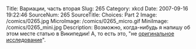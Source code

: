 Title: Вариации, часть вторая 
Slug: 265 
Category: xkcd 
Date: 2007-09-16 19:22:46 
SourceNum: 265 
SourceTitle: Choices: Part 2 
Image: /comics/0265.jpg 
MicroImage: /comics/0265_micro.gif 
MiniImage: /comics/0265_mini.jpg 
Description: Возможно, когда-нибудь я напишу об этом месте статью в Википедии! А, то есть это, "не <a href="http://ru.wikipedia.org/wiki/%D0%92%D0%B8%D0%BA%D0%B8%D0%BF%D0%B5%D0%B4%D0%B8%D1%8F:%D0%9D%D0%B5%D0%B4%D0%BE%D0%BF%D1%83%D1%81%D1%82%D0%B8%D0%BC%D0%BE%D1%81%D1%82%D1%8C_%D0%BE%D1%80%D0%B8%D0%B3%D0%B8%D0%BD%D0%B0%D0%BB%D1%8C%D0%BD%D1%8B%D1%85_%D0%B8%D1%81%D1%81%D0%BB%D0%B5%D0%B4%D0%BE%D0%B2%D0%B0%D0%BD%D0%B8%D0%B9">оригинальное исследование</a>". 

